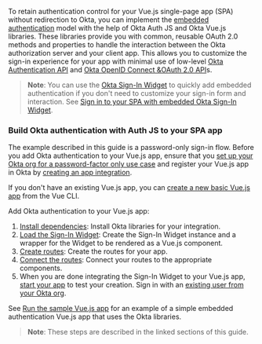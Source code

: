To retain authentication control for your Vue.js single-page app (SPA) without redirection to Okta, you can implement the [embedded authentication](/docs/concepts/redirect-vs-embedded/#embedded-authentication) model with the help of Okta Auth JS and Okta Vue.js libraries. These libraries provide you with common, reusable OAuth 2.0 methods and properties to handle the interaction between the Okta authorization server and your client app. This allows you to customize the sign-in experience for your app with minimal use of low-level [Okta Authentication API](/docs/reference/api/authn/) and [Okta OpenID Connect &OAuth 2.0 API](/docs/reference/api/oidc/)s.

> **Note**: You can use the [Okta Sign-In Widget](/code/javascript/okta_sign-in_widget/) to quickly add embedded authentication if you don't need to customize your sign-in form and interaction. See [Sign in to your SPA with embedded Okta Sign-In Widget](/docs/guides/sign-in-to-spa-embedded-widget/vue/main/).

### Build Okta authentication with Auth JS to your SPA app

The example described in this guide is a password-only sign-in flow. Before you add Okta authentication to your Vue.js app, ensure that you [set up your Okta org for a password-factor only use case](/docs/guides/oie-embedded-common-org-setup/nodejs/main/#set-up-your-okta-org-for-a-password-factor-only-use-case) and register your Vue.js app in Okta by [creating an app integration](#create-an-okta-app-integration).

If you don't have an existing Vue.js app, you can [create a new basic Vue.js app](#create-a-new-vue-js-app) from the Vue CLI.

Add Okta authentication to your Vue.js app:

 1. [Install dependencies](#install-dependencies): Install Okta libraries for your integration.
 2. [Load the Sign-In Widget](#load-the-sign-in-widget): Create the Sign-In Widget instance and a wrapper for the Widget to be rendered as a Vue.js component.
 3. [Create routes](#create-routes): Create the routes for your app.
 4. [Connect the routes](#connect-the-routes): Connect your routes to the appropriate components.
 5. When you are done integrating the Sign-In Widget to your Vue.js app, [start your app](#start-your-app) to test your creation. Sign in with an [existing user from your Okta org](/docs/guides/quickstart/cli/main/#add-a-user-using-the-admin-console).

See [Run the sample Vue.js app](#run-the-sample-vue-js-app) for an example of a simple embedded authentication Vue.js app that uses the Okta libraries.

> **Note**: These steps are described in the linked sections of this guide.
